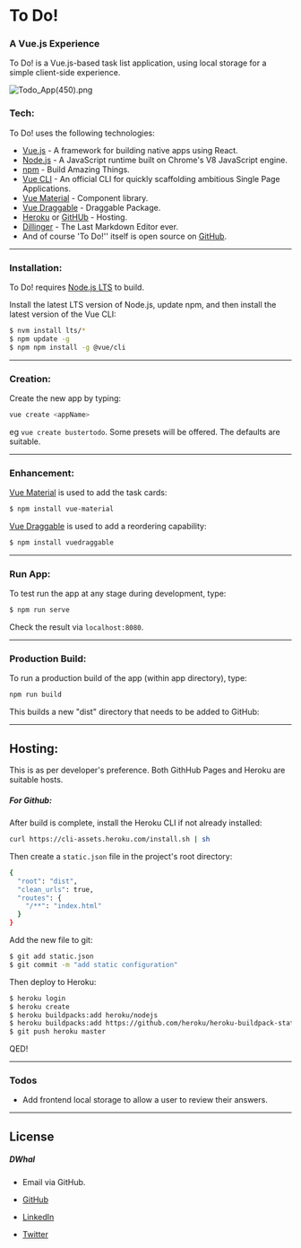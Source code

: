 # To Do!
### A Vue.js Experience
To Do! is a Vue.js-based task list application, using local storage for a simple client-side experience.

![Todo_App(450).png](https://sweepback.co.uk/supportfiles/Readme%20Support%20Media%20-%20for%20Sweepback/Todo_App(450).png)

### Tech:

To Do! uses the following technologies:

* [Vue.js] - A framework for building native apps using React.
* [Node.js] - A JavaScript runtime built on Chrome's V8 JavaScript engine.
* [npm] - Build Amazing Things.
* [Vue CLI] - An official CLI for quickly scaffolding ambitious Single Page Applications.
* [Vue Material] - Component library.
* [Vue Draggable] - Draggable Package.
* [Heroku] or [GitHUb] - Hosting.
* [Dillinger] - The Last Markdown Editor ever.
* And of course 'To Do!'' itself is open source on [GitHub].
----
### Installation:

To Do! requires [Node.js LTS](https://nodejs.org/) to build.

Install the latest LTS version of Node.js, update npm, and then install the latest version of the Vue CLI:
```sh
$ nvm install lts/*
$ npm update -g
$ npm npm install -g @vue/cli
```

----

### Creation:
Create the new app by typing:
```sh
vue create <appName>
```
eg `vue create bustertodo`.  Some presets will be offered.  The defaults are suitable.

----

### Enhancement:
[Vue Material] is used to add the task cards:
```sh
$ npm install vue-material
```

[Vue Draggable] is used to add a reordering capability:
```sh
$ npm install vuedraggable
```

----
### Run App:
To test run the app at any stage during development, type:
```sh
$ npm run serve
```
Check the result via `localhost:8080`.

----

### Production Build:
To run a production build of the app (within app directory), type: 
```sh
npm run build
```
This builds a new "dist" directory that needs to be added to GitHub:

----
## Hosting:
This is as per developer's preference.  Both GithHub Pages and Heroku are suitable hosts.

##### For Github:
After build is complete, install the Heroku CLI if not already installed:
```sh
curl https://cli-assets.heroku.com/install.sh | sh
```
Then create a `static.json` file in the project's root directory:
```sh
{
  "root": "dist",
  "clean_urls": true,
  "routes": {
    "/**": "index.html"
  }
}
```
Add the new file to git:
```sh
$ git add static.json
$ git commit -m "add static configuration"
```
Then deploy to Heroku:
```sh
$ heroku login
$ heroku create
$ heroku buildpacks:add heroku/nodejs
$ heroku buildpacks:add https://github.com/heroku/heroku-buildpack-static
$ git push heroku master
```
QED!

----
### Todos

 - Add frontend local storage to allow a user to review their answers.

----
License 
----

##### DWhal
* Email via GitHub.
* [GitHub]
* [LinkedIn]
* [Twitter]



   [Dillinger]: <https://github.com/joemccann/dillinger>
   [Node.js]: <https://nodejs.org/en/>
   [npm]: <https://www.npmjs.com/>
   [Vue.js]: <https://v3.vuejs.org/>
   [Vue CLI]: <https://cli.vuejs.org/>
   [Vue Draggable]: <https://github.com/SortableJS/Vue.Draggable>
   [Vue Material]: <https://vuematerial.io/>
   [Heroku]: <https://bustertodo.herokuapp.com/>
   [GitHub]: <https://github.com/Swingwing777/bustertodo>
   [LinkedIn]: <linkedin.com/in/david-hales-3450305a>
   [Twitter]: <https://twitter.com/dwhal>